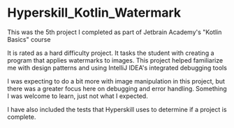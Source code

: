 # Hyperskill_Kotlin_Watermark

This was the 5th project I completed as part of Jetbrain Academy's "Kotlin Basics" course

It is rated as a hard difficulty project. It tasks the student with creating a program that applies watermarks to images.
This project helped familiarize me with design patterns and using IntelliJ IDEA's integrated debugging tools

I was expecting to do a bit more with image manipulation in this project, but there was a greater focus here on debugging and error handling. Something I was welcome to learn, just not what I expected.

I have also included the tests that Hyperskill uses to determine if a project is complete.
